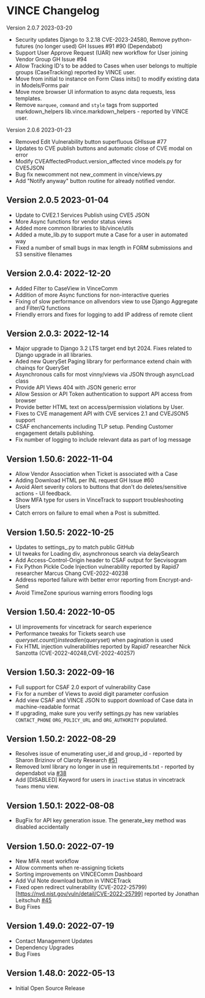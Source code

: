 # VINCE Changelog

Version 2.0.7  2023-03-20

* Security updates Django to 3.2.18 CVE-2023-24580, Remove python-futures (no longer used) GH Issues #91 #90 (Dependabot)
* Support User Approve Request (UAR) new workflow for User joining Vendor Group GH Issue #94
* Allow Tracking ID's to be added to Cases when user belongs to multiple groups (CaseTracking) reported by VINCE user.
* Move from initial to instance on Form Class inits() to modify existing data in Models/Forms pair
* Move more browser UI information to async data requests, less templates.
* Remove `marquee`, `command` and `style` tags from supported markdown_helpers  lib.vince.markdown_helpers - reported by VINCE user.


Version 2.0.6  2023-01-23

* Removed Edit Vulnerability button superfluous GHIssue #77
* Updates to CVE publish buttons and automatic close of CVE modal on error
* Modify CVEAffectedProduct.version_affected vince models.py for CVE5JSON
* Bug fix newcomment not new_comment in vince/views.py
* Add "Notify anyway" button routine for already notified vendor.

## Version 2.0.5  2023-01-04

* Update to CVE2.1 Services Publish using CVE5 JSON
* More Async functions for vendor status views
* Added more common libraries to lib/vince/utils
* Added a mute_lib.py to support mute a Case for a user in automated way
* Fixed a number of small bugs in max length in FORM submissions and S3 sensitive filenames

## Version 2.0.4: 2022-12-20

* Added Filter to CaseView in VinceComm
* Addition of more Async functions for non-interactive queries
* Fixing of slow performance on allvendors view to use Django Aggregate and Filter/Q functions
* Friendly errors and fixes for logging to add IP address of remote client


## Version 2.0.3: 2022-12-14

* Major upgrade to Django 3.2 LTS target end byt 2024. Fixes related to Django upgrade in all libraries.
* Aded new QuerySet Paging library for performance extend chain with chainqs for QuerySet
* Asynchronous calls for most vinny/views via JSON through asyncLoad class
* Provide API Views 404 with JSON generic error
* Allow Session or API Token authentication to support API access from browser
* Provide better HTML text on access/permission violations by User.
* Fixes to CVE management API with CVE services 2.1 and CVEJSON5 support
* CSAF enchancements including TLP setup. Pending Customer engagement details publishing.
* Fix number of logging to include relevant data as part of log message

## Version 1.50.6: 2022-11-04

* Allow Vendor Association when Ticket is associated with a Case
* Adding Download HTML per INL request GH Issue #60
* Avoid Alert severity colors to buttons that don't do deletes/sensitive actions - UI feedback.
* Show MFA type for users in VinceTrack to support troubleshooting Users
* Catch errors on failure to email when a Post is submitted.

## Version 1.50.5: 2022-10-25

* Updates to settings_.py to match public GitHub
* UI tweaks for Loading div, asynchronous search via delaySearch
* Add Access-Control-Origin header to CSAF output for Secvisogram
* Fix Python Pickle Code Injection vulnerability reported by Rapid7 researcher Marcus Chang CVE-2022-40238
* Address reported failure with better error reporting from Encrypt-and-Send
* Avoid TimeZone spurious warning errors flooding logs

## Version 1.50.4: 2022-10-05

* UI improvements for vincetrack for search experience
* Performance tweaks for Tickets search use $queryset.count() instead len($queryset) when pagination is used
* Fix HTML injection vulnerabilities reported by Rapid7 researcher Nick Sanzotta (CVE-2022-40248,CVE-2022-40257)


## Version 1.50.3: 2022-09-16

* Full support for CSAF 2.0 export of vulnerability Case
* Fix for a number of Views to avoid digit parameter confusion
* Add view CSAF and VINCE JSON to support download of Case data in machine-readable format
* If upgrading, make sure you verify settings.py has new variables `CONTACT_PHONE` `ORG_POLICY_URL` and `ORG_AUTHORITY` populated.


## Version 1.50.2: 2022-08-29

* Resolves issue of enumerating user_id and group_id - reported by Sharon Brizinov of Claroty Research [#51](https://github.com/CERTCC/VINCE/issues/51)
* Removed lxml library no longer in use in requirements.txt - reported by dependabot via [#38](https://github.com/CERTCC/VINCE/pull/38)
* Add [DISABLED] Keyword for users in `inactive` status in vincetrack `Teams` menu view.


## Version 1.50.1: 2022-08-08

* BugFix for API key generation issue. The generate_key method was disabled accidentally


## Version 1.50.0: 2022-07-19

* New MFA reset workflow
* Allow comments when re-assigning tickets
* Sorting improvements on VINCEComm Dashboard
* Add Vul Note download button in VINCETrack
* Fixed open redirect vulnerability (CVE-2022-25799)[https://nvd.nist.gov/vuln/detail/CVE-2022-25799] reported by Jonathan Leitschuh   [#45](https://github.com/CERTCC/VINCE/issues/45)
* Bug Fixes

## Version 1.49.0: 2022-07-19

* Contact Management Updates
* Dependency Upgrades
* Bug Fixes

## Version 1.48.0: 2022-05-13

* Initial Open Source Release
